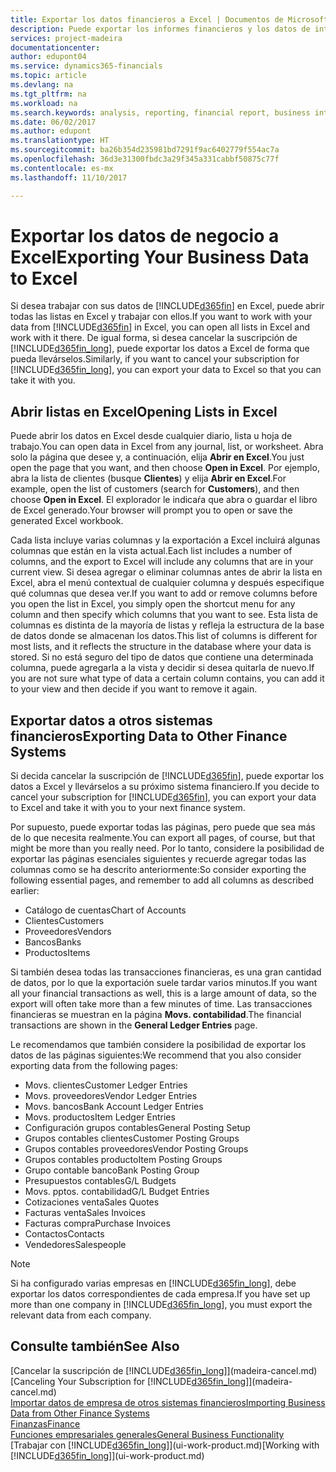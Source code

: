 ```yaml
---
title: Exportar los datos financieros a Excel | Documentos de Microsoft
description: Puede exportar los informes financieros y los datos de inteligencia empresarial desde Dynamics 365 Business edition a Excel, o abrir los datos de Financials en Excel.
services: project-madeira
documentationcenter: 
author: edupont04
ms.service: dynamics365-financials
ms.topic: article
ms.devlang: na
ms.tgt_pltfrm: na
ms.workload: na
ms.search.keywords: analysis, reporting, financial report, business intelligence, BI, Excel
ms.date: 06/02/2017
ms.author: edupont
ms.translationtype: HT
ms.sourcegitcommit: ba26b354d235981bd7291f9ac6402779f554ac7a
ms.openlocfilehash: 36d3e31300fbdc3a29f345a331cabbf50875c77f
ms.contentlocale: es-mx
ms.lasthandoff: 11/10/2017

---
```

# <a name="exporting-your-business-data-to-excel"></a><span data-ttu-id="4252c-103">Exportar los datos de negocio a Excel</span><span class="sxs-lookup"><span data-stu-id="4252c-103">Exporting Your Business Data to Excel</span></span>
<span data-ttu-id="4252c-104">Si desea trabajar con sus datos de [!INCLUDE[d365fin](includes/d365fin_md.md)] en Excel, puede abrir todas las listas en Excel y trabajar con ellos.</span><span class="sxs-lookup"><span data-stu-id="4252c-104">If you want to work with your data from [!INCLUDE[d365fin](includes/d365fin_md.md)] in Excel, you can open all lists in Excel and work with it there.</span></span> <span data-ttu-id="4252c-105">De igual forma, si desea cancelar la suscripción de [!INCLUDE[d365fin_long](includes/d365fin_long_md.md)], puede exportar los datos a Excel de forma que pueda llevárselos.</span><span class="sxs-lookup"><span data-stu-id="4252c-105">Similarly, if you want to cancel your subscription for [!INCLUDE[d365fin_long](includes/d365fin_long_md.md)], you can export your data to Excel so that you can take it with you.</span></span>

## <a name="opening-lists-in-excel"></a><span data-ttu-id="4252c-106">Abrir listas en Excel</span><span class="sxs-lookup"><span data-stu-id="4252c-106">Opening Lists in Excel</span></span>
<span data-ttu-id="4252c-107">Puede abrir los datos en Excel desde cualquier diario, lista u hoja de trabajo.</span><span class="sxs-lookup"><span data-stu-id="4252c-107">You can open data in Excel from any journal, list, or worksheet.</span></span> <span data-ttu-id="4252c-108">Abra solo la página que desee y, a continuación, elija **Abrir en Excel**.</span><span class="sxs-lookup"><span data-stu-id="4252c-108">You just open the page that you want, and then choose **Open in Excel**.</span></span> <span data-ttu-id="4252c-109">Por ejemplo, abra la lista de clientes (busque **Clientes**) y elija **Abrir en Excel**.</span><span class="sxs-lookup"><span data-stu-id="4252c-109">For example, open the list of customers (search for **Customers**), and then choose **Open in Excel**.</span></span> <span data-ttu-id="4252c-110">El explorador le indicaŕa que abra o guardar el libro de Excel generado.</span><span class="sxs-lookup"><span data-stu-id="4252c-110">Your browser will prompt you to open or save the generated Excel workbook.</span></span>  

<span data-ttu-id="4252c-111">Cada lista incluye varias columnas y la exportación a Excel incluirá algunas columnas que están en la vista actual.</span><span class="sxs-lookup"><span data-stu-id="4252c-111">Each list includes a number of columns, and the export to Excel will include any columns that are in your current view.</span></span> <span data-ttu-id="4252c-112">Si desea agregar o eliminar columnas antes de abrir la lista en Excel, abra el menú contextual de cualquier columna y después especifique qué columnas que desea ver.</span><span class="sxs-lookup"><span data-stu-id="4252c-112">If you want to add or remove columns before you open the list in Excel, you simply open the shortcut menu for any column and then specify which columns that you want to see.</span></span> <span data-ttu-id="4252c-113">Esta lista de columnas es distinta de la mayoría de listas y refleja la estructura de la base de datos donde se almacenan los datos.</span><span class="sxs-lookup"><span data-stu-id="4252c-113">This list of columns is different for most lists, and it reflects the structure in the database where your data is stored.</span></span> <span data-ttu-id="4252c-114">Si no está seguro del tipo de datos que contiene una determinada columna, puede agregarla a la vista y decidir si desea quitarla de nuevo.</span><span class="sxs-lookup"><span data-stu-id="4252c-114">If you are not sure what type of data a certain column contains, you can add it to your view and then decide if you want to remove it again.</span></span>  

## <a name="exporting-data-to-other-finance-systems"></a><span data-ttu-id="4252c-115">Exportar datos a otros sistemas financieros</span><span class="sxs-lookup"><span data-stu-id="4252c-115">Exporting Data to Other Finance Systems</span></span>
<span data-ttu-id="4252c-116">Si decida cancelar la suscripción de [!INCLUDE[d365fin](includes/d365fin_md.md)], puede exportar los datos a Excel y llevárselos a su próximo sistema financiero.</span><span class="sxs-lookup"><span data-stu-id="4252c-116">If you decide to cancel your subscription for [!INCLUDE[d365fin](includes/d365fin_md.md)], you can export your data to Excel and take it with you to your next finance system.</span></span>  

<span data-ttu-id="4252c-117">Por supuesto, puede exportar todas las páginas, pero puede que sea más de lo que necesita realmente.</span><span class="sxs-lookup"><span data-stu-id="4252c-117">You can export all pages, of course, but that might be more than you really need.</span></span> <span data-ttu-id="4252c-118">Por lo tanto, considere la posibilidad de exportar las páginas esenciales siguientes y recuerde agregar todas las columnas como se ha descrito anteriormente:</span><span class="sxs-lookup"><span data-stu-id="4252c-118">So consider exporting the following essential pages, and remember to add all columns as described earlier:</span></span>  

* <span data-ttu-id="4252c-119">Catálogo de cuentas</span><span class="sxs-lookup"><span data-stu-id="4252c-119">Chart of Accounts</span></span>  
* <span data-ttu-id="4252c-120">Clientes</span><span class="sxs-lookup"><span data-stu-id="4252c-120">Customers</span></span>  
* <span data-ttu-id="4252c-121">Proveedores</span><span class="sxs-lookup"><span data-stu-id="4252c-121">Vendors</span></span>  
* <span data-ttu-id="4252c-122">Bancos</span><span class="sxs-lookup"><span data-stu-id="4252c-122">Banks</span></span>  
* <span data-ttu-id="4252c-123">Productos</span><span class="sxs-lookup"><span data-stu-id="4252c-123">Items</span></span>  

<span data-ttu-id="4252c-124">Si también desea todas las transacciones financieras, es una gran cantidad de datos, por lo que la exportación suele tardar varios minutos.</span><span class="sxs-lookup"><span data-stu-id="4252c-124">If you want all your financial transactions as well, this is a large amount of data, so the export will often take more than a few minutes of time.</span></span> <span data-ttu-id="4252c-125">Las transacciones financieras se muestran en la página **Movs. contabilidad**.</span><span class="sxs-lookup"><span data-stu-id="4252c-125">The financial transactions are shown in the **General Ledger Entries** page.</span></span>  

<span data-ttu-id="4252c-126">Le recomendamos que también considere la posibilidad de exportar los datos de las páginas siguientes:</span><span class="sxs-lookup"><span data-stu-id="4252c-126">We recommend that you also consider exporting data from the following pages:</span></span>  

* <span data-ttu-id="4252c-127">Movs. clientes</span><span class="sxs-lookup"><span data-stu-id="4252c-127">Customer Ledger Entries</span></span>  
* <span data-ttu-id="4252c-128">Movs. proveedores</span><span class="sxs-lookup"><span data-stu-id="4252c-128">Vendor Ledger Entries</span></span>  
* <span data-ttu-id="4252c-129">Movs. bancos</span><span class="sxs-lookup"><span data-stu-id="4252c-129">Bank Account Ledger Entries</span></span>  
* <span data-ttu-id="4252c-130">Movs. productos</span><span class="sxs-lookup"><span data-stu-id="4252c-130">Item Ledger Entries</span></span>  
* <span data-ttu-id="4252c-131">Configuración grupos contables</span><span class="sxs-lookup"><span data-stu-id="4252c-131">General Posting Setup</span></span>  
* <span data-ttu-id="4252c-132">Grupos contables clientes</span><span class="sxs-lookup"><span data-stu-id="4252c-132">Customer Posting Groups</span></span>  
* <span data-ttu-id="4252c-133">Grupos contables proveedores</span><span class="sxs-lookup"><span data-stu-id="4252c-133">Vendor Posting Groups</span></span>  
* <span data-ttu-id="4252c-134">Grupos contables producto</span><span class="sxs-lookup"><span data-stu-id="4252c-134">Item Posting Groups</span></span>  
* <span data-ttu-id="4252c-135">Grupo contable banco</span><span class="sxs-lookup"><span data-stu-id="4252c-135">Bank Posting Group</span></span>  
* <span data-ttu-id="4252c-136">Presupuestos contables</span><span class="sxs-lookup"><span data-stu-id="4252c-136">G/L Budgets</span></span>  
* <span data-ttu-id="4252c-137">Movs. pptos. contabilidad</span><span class="sxs-lookup"><span data-stu-id="4252c-137">G/L Budget Entries</span></span>  
* <span data-ttu-id="4252c-138">Cotizaciones venta</span><span class="sxs-lookup"><span data-stu-id="4252c-138">Sales Quotes</span></span>  
* <span data-ttu-id="4252c-139">Facturas venta</span><span class="sxs-lookup"><span data-stu-id="4252c-139">Sales Invoices</span></span>  
* <span data-ttu-id="4252c-140">Facturas compra</span><span class="sxs-lookup"><span data-stu-id="4252c-140">Purchase Invoices</span></span>  
* <span data-ttu-id="4252c-141">Contactos</span><span class="sxs-lookup"><span data-stu-id="4252c-141">Contacts</span></span>  
* <span data-ttu-id="4252c-142">Vendedores</span><span class="sxs-lookup"><span data-stu-id="4252c-142">Salespeople</span></span>  

> [!NOTE]  
>   <span data-ttu-id="4252c-143">Si ha configurado varias empresas en [!INCLUDE[d365fin_long](includes/d365fin_long_md.md)], debe exportar los datos correspondientes de cada empresa.</span><span class="sxs-lookup"><span data-stu-id="4252c-143">If you have set up more than one company in [!INCLUDE[d365fin_long](includes/d365fin_long_md.md)], you must export the relevant data from each company.</span></span>

## <a name="see-also"></a><span data-ttu-id="4252c-144">Consulte también</span><span class="sxs-lookup"><span data-stu-id="4252c-144">See Also</span></span>
<span data-ttu-id="4252c-145">[Cancelar la suscripción de [!INCLUDE[d365fin_long](includes/d365fin_long_md.md)]](madeira-cancel.md)</span><span class="sxs-lookup"><span data-stu-id="4252c-145">[Canceling Your Subscription for [!INCLUDE[d365fin_long](includes/d365fin_long_md.md)]](madeira-cancel.md)</span></span>  
[<span data-ttu-id="4252c-146">Importar datos de empresa de otros sistemas financieros</span><span class="sxs-lookup"><span data-stu-id="4252c-146">Importing Business Data from Other Finance Systems</span></span>](upload-data.md)  
[<span data-ttu-id="4252c-147">Finanzas</span><span class="sxs-lookup"><span data-stu-id="4252c-147">Finance</span></span>](finance.md)  
[<span data-ttu-id="4252c-148">Funciones empresariales generales</span><span class="sxs-lookup"><span data-stu-id="4252c-148">General Business Functionality</span></span>](ui-across-business-areas.md)  
<span data-ttu-id="4252c-149">[Trabajar con [!INCLUDE[d365fin_long](includes/d365fin_long_md.md)]](ui-work-product.md)</span><span class="sxs-lookup"><span data-stu-id="4252c-149">[Working with [!INCLUDE[d365fin_long](includes/d365fin_long_md.md)]](ui-work-product.md)</span></span>  

